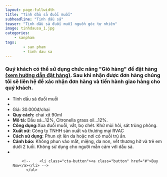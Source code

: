```yaml
---
layout: page-fullwidth
title: "Tinh dầu sả đuổi muỗi"
subheadline: "Tinh dầu sả"
teaser: "Tinh dầu sả đuổi muỗi nguồn góc tự nhiên"
image: tinhdausa_1.jpg
categories:
    - sanpham
tags:
        - san pham
        - tinh dau sa
---
```

<!--more-->

### Quý khách có thể sử dụng chức năng "Giỏ hàng" để đặt hàng [(xem hướng dẫn đặt hàng)](http://rauthuycanhcantho.com/huongdan/huongdandathang). Sau khi nhận được đơn hàng chúng tôi sẽ liên hệ để xác nhận đơn hàng và tiến hành giao hàng cho quý khách. 

<div class="row t60">
          <ul class="pricing-table">
            <li class="title">Tinh dầu sả đuổi muỗi</li>
            <li class="bullet-item"><a href=""><img src="{{ site.urlimg }}tinhdausa_1.jpg" alt=""></a></li>
            <li class="price">Giá: 30.000đ/chai</li>
            <li class="bullet-item"><b>Quy cách:</b> chai xịt 90ml</li>
            <li class="bullet-item"><b>Mô tả:</b> Dầu sả...12%, Citronella grass oil...12%. </li>
            <li class="bullet-item"><b>Công dụng:</b>Xua đuổi muỗi, vắt, bọ chét. Khử mùi hôi, sát trùng phòng.</li>
            <li class="bullet-item"><b>Xuất xứ:</b> Công ty TNHH sản xuất và thương mại RVAC</li>
            <li class="bullet-item"><b>Cách sử dụng:</b> Phun xịt lên da hoặc nơi có muỗi trú ẩn.</li>
            <li class="bullet-item"><b>Cảnh báo:</b> Không phun vào mắt, miệng, da non, vết thương hở và trẻ em dưới 2 tuổi. Không sử dụng cho người mẫn cảm với dầu sả.</li>
            <li class="bullet-item">
               <div class="ecwid ecwid-SingleProduct ecwid-Product ecwid-Product-70587619" itemscope itemtype="http://schema.org/Product" data-single-product-id="70587619"><div customprop="addtobag"></div></div><script type="text/javascript" src="https://app.ecwid.com/script.js?10069824&data_platform=singleproduct" charset="utf-8"></script><script type="text/javascript">xSingleProduct()</script>
            </li>

        <!--    <li class="cta-button"><a class="button" href="#">Buy Now</a></li> -->
          </ul>
</div>
